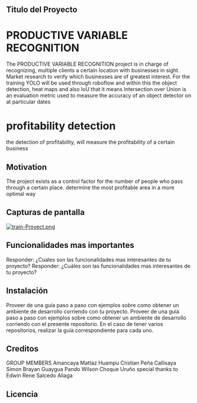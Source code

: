 
## Titulo del Proyecto
# PRODUCTIVE VARIABLE RECOGNITION

The PRODUCTIVE VARIABLE RECOGNITION project is in charge of recognizing, 
multiple clients a certain location with businesses in sight. Market research to verify 
which businesses are of greatest interest.
For the training YOLO will be used through roboflow and within this the object detection,
heat maps and also IoU that it means Intersection over Union is an evaluation
metric used to measure the accuracy of an object detector on
at particular dates

# profitability detection

the detection of profitability, will measure the profitability of a certain business


## Motivation
The project exists as a control 
factor for the number of people who pass through a certain place. 
determine the most profitable area in a more optimal way


## Capturas de pantalla
[![train-Proyect.png](https://i.postimg.cc/tCx1cvJ4/train-Proyect.png)](https://postimg.cc/jLRdwXyp)
## Funcionalidades mas importantes
Responder: ¿Cuales son las funcionalidades mas interesantes de tu proyecto?
Responder: ¿Cuáles son las funcionalidades mas interesantes de tu proyecto?

## Instalación
Proveer de una guía paso a paso con ejemplos sobre como obtener un ambiente de desarrollo corriendo con tu proyecto. 
Proveer de una guía paso a paso con ejemplos sobre como obtener un ambiente de desarrollo corriendo con el presente repositorio. 
En el caso de tener varios repositorios, realizar la guía correspondiente para cada uno.

## Creditos
GROUP MEMBERS
Amancaya Mattaz Huampu
Cristian Peña Callisaya
Simon Brayan Guaygua Pando
Wilson Choque Uruño
special thanks to
Edwin Rene Salcedo Aliaga
## Licencia
